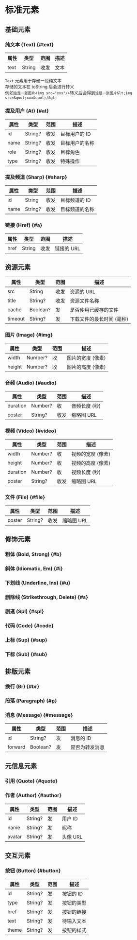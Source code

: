 # 标准元素

## 基础元素

### 纯文本 (Text) {#text}

| 属性   | 类型     | 范围 | 描述 |
|------|--------|----|----|
| text | String | 收发 | 文本 |

`Text` 元素用于存储一段纯文本<br>
存储的文本在 toString 后会进行转义<br>
例如`这是一张图片<img src="xxx"/>`转义后会得到`这是一张图片&lt;img src=&quot;xxx&quot;/&gt;`

### 提及用户 (At) {#at}

| 属性   | 类型      | 范围 | 描述       |
|------|---------|----|----------|
| id   | String? | 收发 | 目标用户的 ID |
| name | String? | 收发 | 目标用户的名称  |
| role | String? | 收发 | 目标角色     |
| type | String? | 收发 | 特殊操作     |

### 提及频道 (Sharp) {#sharp}

| 属性   | 类型      | 范围 | 描述       |
|------|---------|----|----------|
| id   | String  | 收发 | 目标频道的 ID |
| name | String? | 收发 | 目标频道的名称  |

### 链接 (Href) {#a}

| 属性   | 类型     | 范围 | 描述      |
|------|--------|----|---------|
| href | String | 收发 | 链接的 URL |

## 资源元素

| 属性      | 类型       | 范围 | 描述             |
|---------|----------|----|----------------|
| src     | String   | 收发 | 资源的 URL        |
| title   | String?  | 收发 | 资源文件名称         |
| cache   | Boolean? | 发  | 是否使用已缓存的文件     |
| timeout | String?  | 发  | 下载文件的最长时间 (毫秒) |

### 图片 (Image) {#img}

| 属性     | 类型      | 范围 | 描述         |
|--------|---------|----|------------|
| width  | Number? | 收  | 图片的宽度 (像素) |
| height | Number? | 收  | 图片的高度 (像素) |

### 音频 (Audio) {#audio}

| 属性       | 类型      | 范围 | 描述       |
|----------|---------|----|----------|
| duration | Number? | 收  | 音频长度 (秒) |
| poster   | String? | 收发 | 缩略图 URL  |

### 视频 (Video) {#video}

| 属性       | 类型      | 范围 | 描述         |
|----------|---------|----|------------|
| width    | Number? | 收  | 视频的宽度 (像素) |
| height   | Number? | 收  | 视频的高度 (像素) |
| duration | Number? | 收  | 视频长度 (秒)   |
| poster   | String? | 收发 | 缩略图 URL    |

### 文件 (File) {#file}

| 属性     | 类型      | 范围 | 描述      |
|--------|---------|----|---------|
| poster | String? | 收发 | 缩略图 URL |

## 修饰元素

### 粗体 (Bold, Strong) {#b}

### 斜体 (Idiomatic, Em) {#i}

### 下划线 (Underline, Ins) {#u}

### 删除线 (Strikethrough, Delete) {#s}

### 剧透 (Spl) {#spl}

### 代码 (Code) {#code}

### 上标 (Sup) {#sup}

### 下标 (Sub) {#sub}

## 排版元素

### 换行 (Br) {#br}

### 段落 (Paragraph) {#p}

### 消息 (Message) {#message}

| 属性      | 类型       | 范围 | 描述      |
|---------|----------|----|---------|
| id      | String?  | 发  | 消息的 ID  |
| forward | Boolean? | 发  | 是否为转发消息 |

## 元信息元素

### 引用 (Quote) {#quote}

### 作者 (Author) {#author}

| 属性     | 类型      | 范围 | 描述     |
|--------|---------|----|--------|
| id     | String? | 发  | 用户 ID  |
| name   | String? | 发  | 昵称     |
| avatar | String? | 发  | 头像 URL |

## 交互元素

### 按钮 (Button) {#button}

| 属性    | 类型      | 范围 | 描述     |
|-------|---------|----|--------|
| id    | String? | 发  | 按钮的 ID |
| type  | String? | 发  | 按钮的类型  |
| href  | String? | 发  | 按钮的链接  |
| text  | String? | 发  | 待输入文本  |
| theme | String? | 发  | 按钮的样式  |